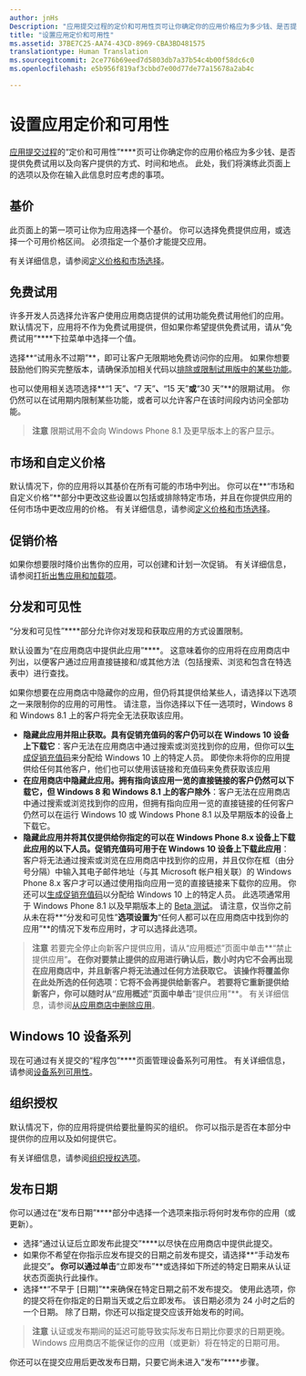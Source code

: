 ```yaml
---
author: jnHs
Description: "应用提交过程的定价和可用性页可让你确定你的应用价格应为多少钱、是否提供免费试用版以及向客户提供的方式、时间和地点。"
title: "设置应用定价和可用性"
ms.assetid: 37BE7C25-AA74-43CD-8969-CBA3BD481575
translationtype: Human Translation
ms.sourcegitcommit: 2ce776b69eed7d5803db7a37b54c4b00f58dc6c0
ms.openlocfilehash: e5b956f819af3cbbd7e00d77de77a15678a2ab4c

---
```


# 设置应用定价和可用性


[应用提交过程](app-submissions.md)的“定价和可用性”****页可让你确定你的应用价格应为多少钱、是否提供免费试用以及向客户提供的方式、时间和地点。 此处，我们将演练此页面上的选项以及你在输入此信息时应考虑的事项。

## 基价


此页面上的第一项可让你为应用选择一个基价。 你可以选择免费提供应用，或选择一个可用价格区间。 必须指定一个基价才能提交应用。

有关详细信息，请参阅[定义价格和市场选择](define-pricing-and-market-selection.md)。

## 免费试用


许多开发人员选择允许客户使用应用商店提供的试用功能免费试用他们的应用。 默认情况下，应用将不作为免费试用提供，但如果你希望提供免费试用，请从“免费试用”****下拉菜单中选择一个值。

选择**“试用永不过期”**，即可让客户无限期地免费访问你的应用。 如果你想要鼓励他们购买完整版本，请确保添加相关代码以[排除或限制试用版中的某些功能](../monetize/in-app-purchases-and-trials.md)。

也可以使用相关选项选择**“1 天”**、**“7 天”**、**“15 天”**或**“30 天”**的限期试用。 你仍然可以在试用期内限制某些功能，或者可以允许客户在该时间段内访问全部功能。

> **注意** 限期试用不会向 Windows Phone 8.1 及更早版本上的客户显示。

## 市场和自定义价格


默认情况下，你的应用将以其基价在所有可能的市场中列出。 你可以在**“市场和自定义价格”**部分中更改这些设置以包括或排除特定市场，并且在你提供应用的任何市场中更改应用的价格。 有关详细信息，请参阅[定义价格和市场选择](define-pricing-and-market-selection.md)。

## 促销价格


如果你想要限时降价出售你的应用，可以创建和计划一次促销。 有关详细信息，请参阅[打折出售应用和加载项](put-apps-and-add-ons-on-sale.md)。

## 分发和可见性


“分发和可见性”****部分允许你对发现和获取应用的方式设置限制。

默认设置为“在应用商店中提供此应用”****。 这意味着你的应用将在应用商店中列出，以便客户通过应用直接链接和/或其他方法（包括搜索、浏览和包含在特选表中）进行查找。

如果你想要在应用商店中隐藏你的应用，但仍将其提供给某些人，请选择以下选项之一来限制你的应用的可用性。 请注意，当你选择以下任一选项时，Windows 8 和 Windows 8.1 上的客户将完全无法获取该应用。

-   **隐藏此应用并阻止获取。具有促销充值码的客户仍可以在 Windows 10 设备上下载它**：客户无法在应用商店中通过搜索或浏览找到你的应用，但你可以[生成促销充值码](generate-promotional-codes.md)来分配给 Windows 10 上的特定人员。 即使你未将你的应用提供给任何其他客户，他们也可以使用该链接和充值码来免费获取该应用
-   **在应用商店中隐藏此应用。拥有指向该应用一览的直接链接的客户仍然可以下载它，但 Windows 8 和 Windows 8.1 上的客户除外**：客户无法在应用商店中通过搜索或浏览找到你的应用，但拥有指向应用一览的直接链接的任何客户仍然可以在运行 Windows 10 或 Windows Phone 8.1 以及早期版本的设备上下载它。
-   **隐藏此应用并将其仅提供给你指定的可以在 Windows Phone 8.x 设备上下载此应用的以下人员。促销充值码可用于在 Windows 10 设备上下载此应用**：客户将无法通过搜索或浏览在应用商店中找到你的应用，并且仅你在框（由分号分隔）中输入其电子邮件地址（与其 Microsoft 帐户相关联）的 Windows Phone 8.x 客户才可以通过使用指向应用一览的直接链接来下载你的应用。 你还可以[生成促销充值码](generate-promotional-codes.md)以分配给 Windows 10 上的特定人员。 此选项通常用于 Windows Phone 8.1 以及早期版本上的 [Beta 测试](beta-testing-and-targeted-distribution.md)。 请注意，仅当你之前从未在将**“分发和可见性”**选项设置为**“任何人都可以在应用商店中找到你的应用”**的情况下发布应用时，才可以选择此选项。

> **注意** 若要完全停止向新客户提供应用，请从“应用概述”页面中单击**“禁止提供应用”**。 在你对要禁止提供的应用进行确认后，数小时内它不会再出现在应用商店中，并且新客户将无法通过任何方法获取它。 该操作将覆盖你在此处所选的任何选项：它将不会再提供给新客户。 若要将它重新提供给新客户，你可以随时从“应用概述”页面中单击**“提供应用”**。 有关详细信息，请参阅[从应用商店中删除应用](guidance-for-app-package-management.md#removing-an-app-from-the-store)。

## Windows 10 设备系列

现在可通过有关提交的“程序包”****页面管理设备系列可用性。 有关详细信息，请参阅[设备系列可用性](upload-app-packages.md#device-family-availability)。

## 组织授权


默认情况下，你的应用将提供给要批量购买的组织。 你可以指示是否在本部分中提供你的应用以及如何提供它。

有关详细信息，请参阅[组织授权选项](organizational-licensing.md)。

## 发布日期


你可以通过在“发布日期”****部分中选择一个选项来指示将何时发布你的应用（或更新）。

-   选择“通过认证后立即发布此提交”****以尽快在应用商店中提供此提交。
-   如果你不希望在你指示应发布提交的日期之前发布提交，请选择**“手动发布此提交”**。 你可以通过单击**“立即发布”**或选择如下所述的特定日期来从认证状态页面执行此操作。
-   选择**“不早于 \[日期\]”**来确保在特定日期之前不发布提交。 使用此选项，你的提交将在你指定的日期当天或之后立即发布。 该日期必须为 24 小时之后的一个日期。 除了日期，你还可以指定提交应该开始发布的时间。

   > **注意** 认证或发布期间的延迟可能导致实际发布日期比你要求的日期更晚。 Windows 应用商店不能保证你的应用（或更新）将在特定的日期可用。

你还可以在提交应用后更改发布日期，只要它尚未进入“发布”****步骤。
 

 



<!--HONumber=Nov16_HO1-->


